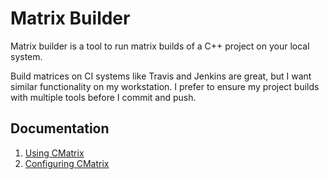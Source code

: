 # Matrix Builder

Matrix builder is a tool to run matrix builds of a C++ project on your local
system.

Build matrices on CI systems like Travis and Jenkins are great, but I want
similar functionality on my workstation. I prefer to ensure my project builds
with multiple tools before I commit and push.

## Documentation

1. [Using CMatrix](documentation/using_cmatrix.md)
1. [Configuring CMatrix](documentation/configuring_cmatrix.md)
